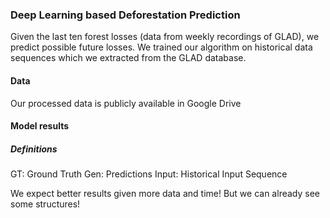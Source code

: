 ### Deep Learning based Deforestation Prediction

Given the last ten forest losses (data from weekly recordings of GLAD), we predict possible future losses.
We trained our algorithm on historical data sequences which we extracted from the GLAD database.

#### Data

Our processed data is publicly available in Google Drive

#### Model results

##### Definitions
GT: Ground Truth
Gen: Predictions
Input: Historical Input Sequence

We expect better results given more data and time! But we can already see some structures!



